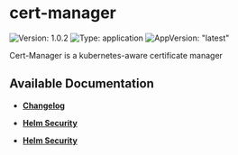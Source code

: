 # cert-manager

![Version: 1.0.2](https://img.shields.io/badge/Version-1.0.2-informational?style=flat-square) ![Type: application](https://img.shields.io/badge/Type-application-informational?style=flat-square) ![AppVersion: "latest"](https://img.shields.io/badge/AppVersion-"latest"-informational?style=flat-square)

Cert-Manager is a kubernetes-aware certificate manager

## Available Documentation

- [**Changelog**](CHANGELOG)

- [**Helm Security**](container-security)

- [**Helm Security**](helm-security)

